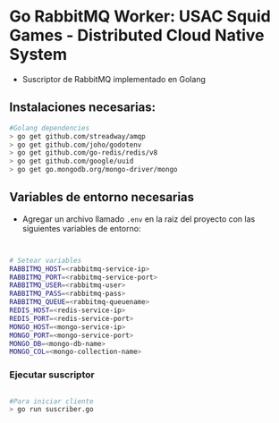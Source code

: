 # Go RabbitMQ Worker: USAC Squid Games - Distributed Cloud Native System

- Suscriptor de RabbitMQ implementado en Golang


## Instalaciones necesarias:

```bash
#Golang dependencies
> go get github.com/streadway/amqp
> go get github.com/joho/godotenv
> go get github.com/go-redis/redis/v8
> go get github.com/google/uuid
> go get go.mongodb.org/mongo-driver/mongo
```

## Variables de entorno necesarias

- Agregar un archivo llamado `.env` en la raiz del proyecto con las siguientes variables de entorno:

```bash


# Setear variables
RABBITMQ_HOST=<rabbitmq-service-ip>
RABBITMQ_PORT=<rabbitmq-service-port>
RABBITMQ_USER=<rabbitmq-user>
RABBITMQ_PASS=<rabbitmq-pass>
RABBITMQ_QUEUE=<rabbitmq-queuename>
REDIS_HOST=<redis-service-ip>
REDIS_PORT=<redis-service-port>
MONGO_HOST=<mongo-service-ip>
MONGO_PORT=<mongo-service-port>
MONGO_DB=<mongo-db-name>
MONGO_COL=<mongo-collection-name>

```

### Ejecutar suscriptor

```bash

#Para iniciar cliente
> go run suscriber.go

```

